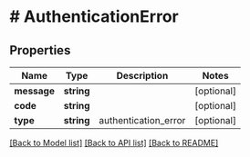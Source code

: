 # # AuthenticationError

## Properties

Name | Type | Description | Notes
------------ | ------------- | ------------- | -------------
**message** | **string** |  | [optional]
**code** | **string** |  | [optional]
**type** | **string** | authentication_error | [optional]

[[Back to Model list]](../../README.md#models) [[Back to API list]](../../README.md#endpoints) [[Back to README]](../../README.md)
